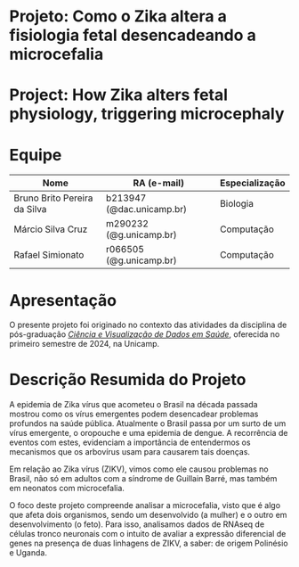 # Projeto: Como o Zika altera a fisiologia fetal desencadeando a microcefalia

# Project: How Zika alters fetal physiology, triggering microcephaly

# Equipe

| Nome  | RA (e-mail) | Especialização|
|--|--|--|
| Bruno Brito Pereira da Silva | b213947 (@dac.unicamp.br) | Biologia |
| Márcio Silva Cruz | m290232 (@g.unicamp.br) | Computação |
| Rafael Simionato  | r066505 (@g.unicamp.br) | Computação |

# Apresentação

O presente projeto foi originado no contexto das atividades da disciplina de pós-graduação [*Ciência e Visualização de Dados em Saúde*](https://github.com/datasci4health), oferecida no primeiro semestre de 2024, na Unicamp.

# Descrição Resumida do Projeto

A epidemia de Zika vírus que acometeu o Brasil na década passada mostrou como os vírus emergentes podem desencadear problemas profundos na saúde pública. Atualmente o Brasil passa por um surto de um vírus emergente, o oropouche e uma epidemia de dengue. A recorrência de eventos com estes, evidenciam a importância de entendermos os mecanismos que os arbovírus usam para causarem tais doenças.

Em relação ao Zika vírus (ZIKV), vimos como ele causou problemas no Brasil, não só em adultos com a síndrome de Guillain Barré, mas também em neonatos com microcefalia.

O foco deste projeto compreende analisar a microcefalia, visto que é algo que afeta dois organismos, sendo um desenvolvido (a mulher) e o outro em desenvolvimento (o feto). Para isso, analisamos dados de RNAseq de células tronco neuronais com o intuito de avaliar a expressão diferencial de genes na presença de duas linhagens de ZIKV, a saber: de origem Polinésio e Uganda.
